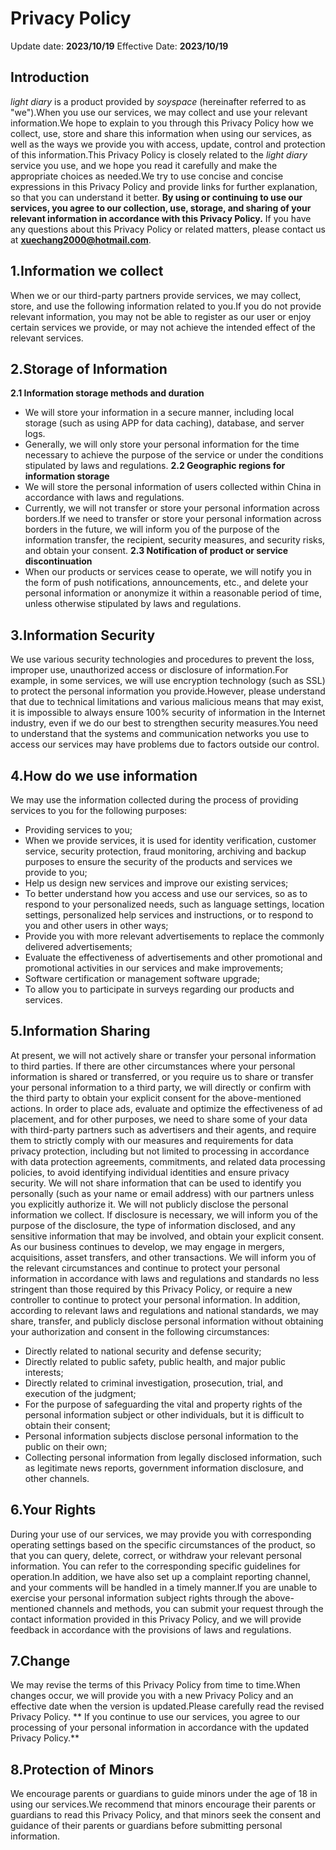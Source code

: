 # Privacy Policy
Update date: **2023/10/19**
Effective Date: **2023/10/19**
## Introduction
_light diary_ is a product provided by _soyspace_ (hereinafter referred to as "we").When you use our services, we may collect and use your relevant information.We hope to explain to you through this Privacy Policy how we collect, use, store and share this information when using our services, as well as the ways we provide you with access, update, control and protection of this information.This Privacy Policy is closely related to the _light diary_ service you use, and we hope you read it carefully and make the appropriate choices as needed.We try to use concise and concise expressions in this Privacy Policy and provide links for further explanation, so that you can understand it better.
**By using or continuing to use our services, you agree to our collection, use, storage, and sharing of your relevant information in accordance with this Privacy Policy.**
If you have any questions about this Privacy Policy or related matters, please contact us at **xuechang2000@hotmail.com**.
## 1.Information we collect
When we or our third-party partners provide services, we may collect, store, and use the following information related to you.If you do not provide relevant information, you may not be able to register as our user or enjoy certain services we provide, or may not achieve the intended effect of the relevant services.
## 2.Storage of Information
**2.1 Information storage methods and duration**
* We will store your information in a secure manner, including local storage (such as using APP for data caching), database, and server logs.
* Generally, we will only store your personal information for the time necessary to achieve the purpose of the service or under the conditions stipulated by laws and regulations.
**2.2 Geographic regions for information storage**
* We will store the personal information of users collected within China in accordance with laws and regulations.
* Currently, we will not transfer or store your personal information across borders.If we need to transfer or store your personal information across borders in the future, we will inform you of the purpose of the information transfer, the recipient, security measures, and security risks, and obtain your consent.
**2.3 Notification of product or service discontinuation**
*   When our products or services cease to operate, we will notify you in the form of push notifications, announcements, etc., and delete your personal information or anonymize it within a reasonable period of time, unless otherwise stipulated by laws and regulations.
## 3.Information Security
We use various security technologies and procedures to prevent the loss, improper use, unauthorized access or disclosure of information.For example, in some services, we will use encryption technology (such as SSL) to protect the personal information you provide.However, please understand that due to technical limitations and various malicious means that may exist, it is impossible to always ensure 100% security of information in the Internet industry, even if we do our best to strengthen security measures.You need to understand that the systems and communication networks you use to access our services may have problems due to factors outside our control.
## 4.How do we use information
We may use the information collected during the process of providing services to you for the following purposes:
*   Providing services to you;
*   When we provide services, it is used for identity verification, customer service, security protection, fraud monitoring, archiving and backup purposes to ensure the security of the products and services we provide to you;
*   Help us design new services and improve our existing services;
*   To better understand how you access and use our services, so as to respond to your personalized needs, such as language settings, location settings, personalized help services and instructions, or to respond to you and other users in other ways;
*   Provide you with more relevant advertisements to replace the commonly delivered advertisements;
*   Evaluate the effectiveness of advertisements and other promotional and promotional activities in our services and make improvements;
* Software certification or management software upgrade;
*   To allow you to participate in surveys regarding our products and services.
## 5.Information Sharing
At present, we will not actively share or transfer your personal information to third parties.  If there are other circumstances where your personal information is shared or transferred, or you require us to share or transfer your personal information to a third party, we will directly or confirm with the third party to obtain your explicit consent for the above-mentioned actions.
In order to place ads, evaluate and optimize the effectiveness of ad placement, and for other purposes, we need to share some of your data with third-party partners such as advertisers and their agents, and require them to strictly comply with our measures and requirements for data privacy protection, including but not limited to processing in accordance with data protection agreements, commitments, and related data processing policies, to avoid identifying individual identities and ensure privacy security.
We will not share information that can be used to identify you personally (such as your name or email address) with our partners unless you explicitly authorize it.
We will not publicly disclose the personal information we collect.  If disclosure is necessary, we will inform you of the purpose of the disclosure, the type of information disclosed, and any sensitive information that may be involved, and obtain your explicit consent.
As our business continues to develop, we may engage in mergers, acquisitions, asset transfers, and other transactions.  We will inform you of the relevant circumstances and continue to protect your personal information in accordance with laws and regulations and standards no less stringent than those required by this Privacy Policy, or require a new controller to continue to protect your personal information.
In addition, according to relevant laws and regulations and national standards, we may share, transfer, and publicly disclose personal information without obtaining your authorization and consent in the following circumstances:
*   Directly related to national security and defense security;
* Directly related to public safety, public health, and major public interests;
* Directly related to criminal investigation, prosecution, trial, and execution of the judgment;
*   For the purpose of safeguarding the vital and property rights of the personal information subject or other individuals, but it is difficult to obtain their consent;
* Personal information subjects disclose personal information to the public on their own;
*   Collecting personal information from legally disclosed information, such as legitimate news reports, government information disclosure, and other channels.
## 6.Your Rights
During your use of our services, we may provide you with corresponding operating settings based on the specific circumstances of the product, so that you can query, delete, correct, or withdraw your relevant personal information.  You can refer to the corresponding specific guidelines for operation.In addition, we have also set up a complaint reporting channel, and your comments will be handled in a timely manner.If you are unable to exercise your personal information subject rights through the above-mentioned channels and methods, you can submit your request through the contact information provided in this Privacy Policy, and we will provide feedback in accordance with the provisions of laws and regulations.
## 7.Change
We may revise the terms of this Privacy Policy from time to time.When changes occur, we will provide you with a new Privacy Policy and an effective date when the version is updated.Please carefully read the revised Privacy Policy. ** If you continue to use our services, you agree to our processing of your personal information in accordance with the updated Privacy Policy.**
## 8.Protection of Minors
We encourage parents or guardians to guide minors under the age of 18 in using our services.We recommend that minors encourage their parents or guardians to read this Privacy Policy, and that minors seek the consent and guidance of their parents or guardians before submitting personal information.
